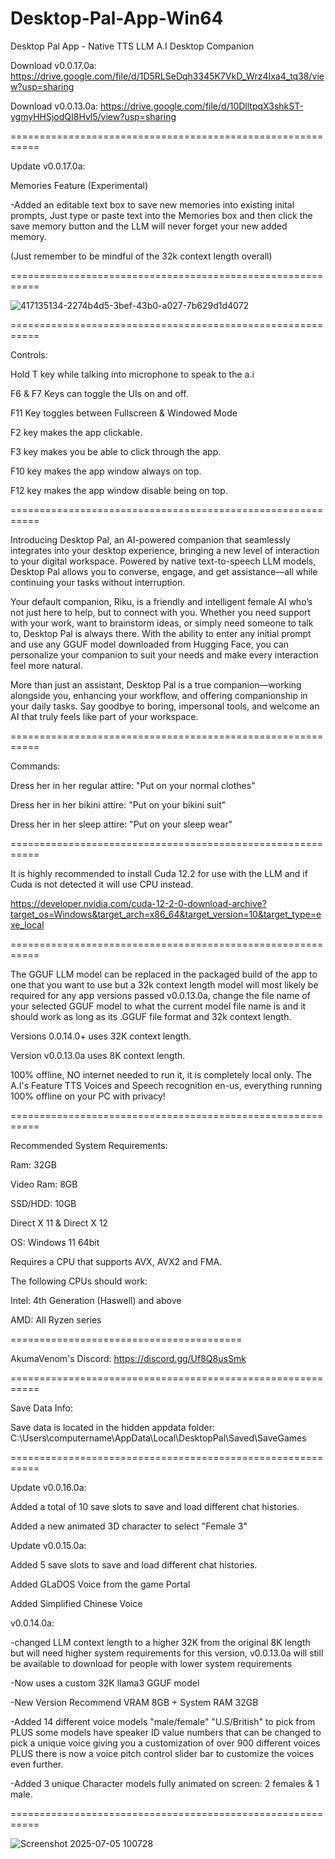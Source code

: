 # Desktop-Pal-App-Win64

Desktop Pal App - Native TTS LLM A.I Desktop Companion

Download v0.0.17.0a: https://drive.google.com/file/d/1D5RLSeDqh3345K7VkD_Wrz4Ixa4_tq38/view?usp=sharing

Download v0.0.13.0a: https://drive.google.com/file/d/10DlltpqX3shkST-ygmyHHSjodQI8Hvl5/view?usp=sharing

===========================================================

Update v0.0.17.0a:

Memories Feature (Experimental)

-Added an editable text box to save new memories into existing inital prompts, Just type or paste text into the Memories box and then click the save memory button and the LLM will never forget your new added memory.

(Just remember to be mindful of the 32k context length overall)

===========================================================

![417135134-2274b4d5-3bef-43b0-a027-7b629d1d4072](https://github.com/user-attachments/assets/3f416172-306e-4ac2-b7fa-a96f9af0003f)

===========================================================

Controls:

Hold T key while talking into microphone to speak to the a.i

F6 & F7 Keys can toggle the UIs on and off.

F11 Key toggles between Fullscreen & Windowed Mode

F2 key makes the app clickable.

F3 key makes you be able to click through the app.

F10 key makes the app window always on top.

F12 key makes the app window disable being on top.

===========================================================

Introducing Desktop Pal, an AI-powered companion that seamlessly integrates into your desktop experience, bringing a new level of interaction to your digital workspace. Powered by native text-to-speech LLM models, Desktop Pal allows you to converse, engage, and get assistance—all while continuing your tasks without interruption.

Your default companion, Riku, is a friendly and intelligent female AI who’s not just here to help, but to connect with you. Whether you need support with your work, want to brainstorm ideas, or simply need someone to talk to, Desktop Pal is always there. With the ability to enter any initial prompt and use any GGUF model downloaded from Hugging Face, you can personalize your companion to suit your needs and make every interaction feel more natural.

More than just an assistant, Desktop Pal is a true companion—working alongside you, enhancing your workflow, and offering companionship in your daily tasks. Say goodbye to boring, impersonal tools, and welcome an AI that truly feels like part of your workspace.

===========================================================

Commands:

Dress her in her regular attire: "Put on your normal clothes"

Dress her in her bikini attire: "Put on your bikini suit"

Dress her in her sleep attire: "Put on your sleep wear"

===========================================================

It is highly recommended to install Cuda 12.2 for use with the LLM and if Cuda is not detected it will use CPU instead.

https://developer.nvidia.com/cuda-12-2-0-download-archive?target_os=Windows&target_arch=x86_64&target_version=10&target_type=exe_local

===========================================================

The GGUF LLM model can be replaced in the packaged build of the app to one that you want to use but a 32k context length model will most likely be required for any app versions passed v0.0.13.0a, change the file name of your selected GGUF model to what the current model file name is and it should work as long as its .GGUF file format and 32k context length.

Versions 0.0.14.0+ uses 32K context length.

Version v0.0.13.0a uses 8K context length.

100% offline, NO internet needed to run it, it is completely local only. The A.I's Feature TTS Voices and Speech recognition en-us, everything running 100% offline on your PC with privacy!

===========================================================

Recommended System Requirements:

Ram: 32GB

Video Ram: 8GB

SSD/HDD: 10GB

Direct X 11 & Direct X 12

OS: Windows 11 64bit

Requires a CPU that supports AVX, AVX2 and FMA.

The following CPUs should work:

Intel: 4th Generation (Haswell) and above

AMD: All Ryzen series

========================================

AkumaVenom's Discord: https://discord.gg/Uf8Q8usSmk

===========================================================

Save Data Info:

Save data is located in the hidden appdata folder: C:\Users\computername\AppData\Local\DesktopPal\Saved\SaveGames

===========================================================

Update v0.0.16.0a:

Added a total of 10 save slots to save and load different chat histories.

Added a new animated 3D character to select "Female 3"

Update v0.0.15.0a:

Added 5 save slots to save and load different chat histories.

Added GLaDOS Voice from the game Portal

Added Simplified Chinese Voice

v0.0.14.0a:

-changed LLM context length to a higher 32K from the original 8K length but will need higher system requirements for this version, v0.0.13.0a will still be available to download for people with lower system requirements

-Now uses a custom 32K llama3 GGUF model

-New Version Recommend VRAM 8GB + System RAM 32GB

-Added 14 different voice models "male/female" "U.S/British" to pick from PLUS some models have speaker ID value numbers that can be changed to pick a unique voice giving you a customization of over 900 different voices PLUS there is now a voice pitch control slider bar to customize the voices even further.

-Added 3 unique Character models fully animated on screen: 2 females & 1 male.

===========================================================

![Screenshot 2025-07-05 100728](https://github.com/user-attachments/assets/ba823ea5-7823-4100-bdab-9ab9060abd73)

